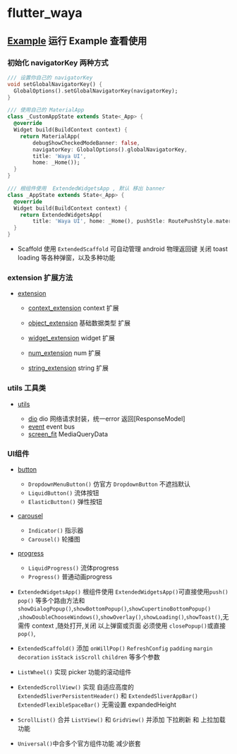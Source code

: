 # flutter_waya

## [Example](example) 运行 Example 查看使用

### 初始化 navigatorKey 两种方式

```dart
/// 设置你自己的 navigatorKey
void setGlobalNavigatorKey() {
  GlobalOptions().setGlobalNavigatorKey(navigatorKey);
}

/// 使用自己的 MaterialApp
class _CustomAppState extends State<_App> {
  @override
  Widget build(BuildContext context) {
    return MaterialApp(
        debugShowCheckedModeBanner: false,
        navigatorKey: GlobalOptions().globalNavigatorKey,
        title: 'Waya UI',
        home: _Home());
  }
}

/// 根组件使用  ExtendedWidgetsApp , 默认 移出 banner
class _AppState extends State<_App> {
  @override
  Widget build(BuildContext context) {
    return ExtendedWidgetsApp(
        title: 'Waya UI', home: _Home(), pushStle: RoutePushStyle.material);
  }
}

```

- Scaffold 使用 `ExtendedScaffold` 可自动管理 android 物理返回键 关闭 toast loading 等各种弹窗，以及多种功能

### extension 扩展方法

- [extension](https://github.com/Wayaer/flutter_waya/tree/main/lib/extension)
    - [context_extension](https://github.com/Wayaer/flutter_waya/tree/main/lib/extension/src/context_extension.dart)
      context 扩展

    - [object_extension](https://github.com/Wayaer/flutter_waya/tree/main/lib/extension/src/object_extension.dart)
      基础数据类型 扩展

    - [widget_extension](https://github.com/Wayaer/flutter_waya/tree/main/lib/extension/src/widget_extension.dart)
      widget 扩展

    - [num_extension](https://github.com/Wayaer/flutter_waya/tree/main/lib/extension/src/num_extension.dart)
      num 扩展

    - [string_extension](https://github.com/Wayaer/flutter_waya/tree/main/lib/extension/src/string_extension.dart)
      string 扩展

### utils 工具类

- [utils](https://github.com/Wayaer/flutter_waya/tree/main/lib/utils)

    - [dio](https://github.com/Wayaer/flutter_waya/tree/main/lib/utils/src/dio.dart) dio
      网络请求封装，统一error 返回[ResponseModel]
    - [event](https://github.com/Wayaer/flutter_waya/tree/main/lib/utils/src/event.dart) event bus
    - [screen_fit](https://github.com/Wayaer/flutter_waya/tree/main/lib/utils/src/screen_fit.dart)
      MediaQueryData

### UI组件

- [button](https://github.com/Wayaer/flutter_waya/tree/main/lib/components/button)

    - `DropdownMenuButton()` 仿官方 `DropdownButton` 不遮挡默认
    - `LiquidButton()` 流体按钮
    - `ElasticButton()` 弹性按钮

- [carousel](https://github.com/Wayaer/flutter_waya/tree/main/lib/components/carousel)
    - `Indicator()` 指示器
    - `Carousel()` 轮播图

- [progress](https://github.com/Wayaer/flutter_waya/tree/main/lib/components/progress)
    - `LiquidProgress()` 流体progress
    - `Progress()` 普通动画progress

- `ExtendedWidgetsApp()` 根组件使用 `ExtendedWidgetsApp()`可直接使用`push()` `pop()`
  等多个路由方法和`showDialogPopup()`,`showBottomPopup()`,`showCupertinoBottomPopup()`
  ,`showDoubleChooseWindows()`,`showOverlay()`,`showLoading()`,`showToast()`,无需传 context ,随处打开,关闭
  以上弹窗或页面 必须使用 `closePopup()`或直接 `pop()`,

- `ExtendedScaffold()`
  添加 `onWillPop()` `RefreshConfig` `padding` `margin` `decoration` `isStack` `isScroll` `children`
  等多个参数

- `ListWheel()` 实现 picker 功能的滚动组件

- `ExtendedScrollView()` 实现 自适应高度的 `ExtendedSliverPersistentHeader()`
  和 `ExtendedSliverAppBar()` `ExtendedFlexibleSpaceBar()` 无需设置 expandedHeight

- `ScrollList()` 合并 `ListView()` 和 `GridView()` 并添加 下拉刷新 和 上拉加载 功能

- `Universal()`中合多个官方组件功能 减少嵌套